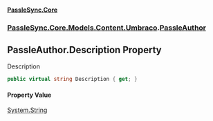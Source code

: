#### [PassleSync.Core](index.md 'index')
### [PassleSync.Core.Models.Content.Umbraco](PassleSync.Core.Models.Content.Umbraco.md 'PassleSync.Core.Models.Content.Umbraco').[PassleAuthor](PassleSync.Core.Models.Content.Umbraco.PassleAuthor.md 'PassleSync.Core.Models.Content.Umbraco.PassleAuthor')

## PassleAuthor.Description Property

Description

```csharp
public virtual string Description { get; }
```

#### Property Value
[System.String](https://docs.microsoft.com/en-us/dotnet/api/System.String 'System.String')